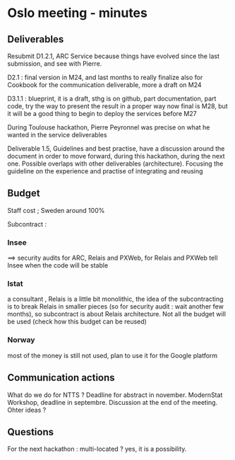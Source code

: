 # Oslo meeting - minutes

## Deliverables

Resubmit D1.2.1, ARC Service because things have evolved since the last submission, and see with Pierre.

D2.1 : final version in M24, and last months to really finalize
also for Cookbook
for the communication deliverable, more a draft on M24

D3.1.1 : blueprint, it is a draft, sthg is on github, part documentation, part code, try the way to present the result in a proper way
now final is M28, but it will be a good thing to begin to deploy the services before M27

During Toulouse hackathon, Pierre Peyronnel was precise on what he wanted in the service deliverables

Deliverable 1.5, Guidelines and best practise, have a discussion around the document in order to move forward, during this hackathon, during the next one.
Possible overlaps with other deliverables (architecture).
Focusing the guideline on the experience and practise of integrating and reusing

## Budget

Staff cost ; Sweden around 100%

Subcontract :
### Insee
==> security audits for ARC, Relais and PXWeb, for Relais and PXWeb tell Insee when the code will be stable
### Istat
a consultant , Relais is a little bit monolithic, the idea of the subcontracting is to break Relais in smaller pieces (so for security audit : wait another few months), so subcontract is about Relais architecture. Not all the budget will be used (check how this budget can be reused)
### Norway
most of the money is still not used, plan to use it for the Google platform

## Communication actions
What do we do for NTTS ? Deadline for abstract in november.
ModernStat Workshop, deadline in septembre.
Discussion at the end of the meeting.
Ohter ideas ? 

## Questions
For the next hackathon : multi-located ? yes, it is a possibility.

